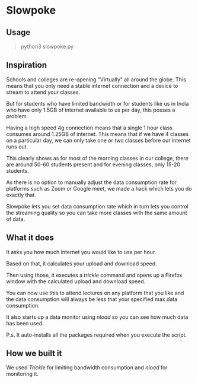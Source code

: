 # Slowpoke
## Usage
> python3 slowpoke.py

## Inspiration
Schools and colleges are re-opening "Virtually" all around the globe. This means that you only need a stable internet connection and a device to stream to attend your classes.

But for students who have limited bandwidth or for students like us in India who have only 1.5GB of internet available to us per day, this posses a problem. 

Having a high speed 4g connection means that a single 1 hour class consumes around 1.25GB of internet. This means that if we have 4 classes on a particular day, we can only take one or two classes before our internet runs out. 

This clearly shows as for most of the morning classes in our college, there are around 50-60 students present and for evening classes, only 15-20 students. 

As there is no option to manually adjust the data consumption rate for platforms such as Zoom or Google meet, we made a hack which lets you do exactly that. 

Slowpoke lets you set data consumption rate which in turn lets you control the streaming quality so you can take more classes with the same amount of data. 

## What it does
It asks you how much internet you would like to use per hour. 

Based on that, it calculates your upload and download speed.

Then using those, it executes a _trickle_ command and opens up a Firefox window with the calculated upload and download speed.

You can now use this to attend lectures on any platform that you like and the data consumption will always be less that your specified max data consumption. 

It also starts up a data monitor using _nload_ so you can see how much data has been used.

P.s. It auto-installs all the packages required when you execute the script. 

## How we built it
We used *_Trickle_* for limiting bandwidth consumption and _*nload*_ for monitoring it. 
